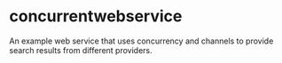 concurrentwebservice
====================

An example web service that uses concurrency and channels to provide search results from different providers.
